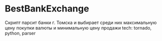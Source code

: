 BestBankExchange
================

Скрипт парсит банки г. Томска и выбирает среди них максимальную цену покупки валюты и минимальную цену продажи
tech: tornado, python, parser
